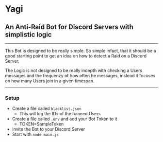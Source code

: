 # Yagi

## An Anti-Raid Bot for Discord Servers with simplistic logic

---

This Bot is designed to be really simple. So simple infact, that it should be a good starting point to get an idea on how to detect a Raid on a Discord Server.

The Logic is not designed to be really indepth with checking a Users messages and the frequenzy of how often he messages, instead it focuses on how many Users join in a given timespan.

---

### Setup
 - Create a file called `blacklist.json`
   - This will log the IDs of the banned Users
 - Create a file called `.env` and add your Bot Token to it
   - TOKEN=SampleToken
 - Invite the Bot to your Discord Server
 - Start with `node main.js`